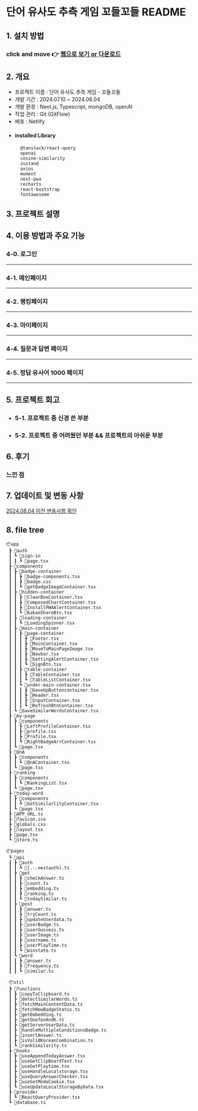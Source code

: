 # 단어 유사도 추측 게임 꼬들꼬들 README 

## 1. 설치 방법

### click and move 👉 [웹으로 보기 or 다운로드](https://kkodle-kkodle.netlify.app/)

## 2. 개요
- 프로젝트 이름 : 단어 유사도 추측 게임 - 꼬들꼬들
- 개발 기간 : 2024.07.10 ~ 2024.08.04
- 개발 환경 : Next.js, Typescript, mongoDB, openAI
- 작업 관리 : Git (GitFlow)
- 배포 : Netlify
- #### installed Library
        @tanstack/react-query
        openai
        cosine-similarity
        zustand
        axios
        moment
        next-pwa
        recharts
        react-bootstrap
        fontawesome

## 3. 프로젝트 설명

## 4. 이용 방법과 주요 기능

### 4-0. 로그인
- - - 
### 4-1. 메인페이지
- - -
### 4-2. 랭킹페이지
- - -
### 4-3. 마이페이지
- - -
### 4-4. 질문과 답변 페이지
- - - 
### 4-5. 정답 유사어 1000 페이지
- - - 
## 5. 프로젝트 회고

- ### 5-1. 프로젝트 중 신경 쓴 부분
- ### 5-2. 프로젝트 중 어려웠던 부분 && 프로젝트의 아쉬운 부분

## 6. 후기
### 느낀 점

## 7. 업데이트 및 변동 사항
[2024.08.04 이전 변동사항 확인](https://github.com/pvvng/kkomentle/blob/develop/README.md)
## 8. file tree

    📦app
     ┣ 📂auth
     ┃ ┗ 📂sign-in
     ┃ ┃ ┗ 📜page.tsx
     ┣ 📂components
     ┃ ┣ 📂badge-container
     ┃ ┃ ┣ 📜badge-components.tsx
     ┃ ┃ ┣ 📜badge.css
     ┃ ┃ ┗ 📜getBadgeImageContainer.tsx
     ┃ ┣ 📂hidden-container
     ┃ ┃ ┣ 📜ClearBoxContainer.tsx
     ┃ ┃ ┣ 📜ComposedChartContainer.tsx
     ┃ ┃ ┣ 📜InstallPWAAlertContainer.tsx
     ┃ ┃ ┗ 📜KakaoShareBtn.tsx
     ┃ ┣ 📂loading-container
     ┃ ┃ ┗ 📜LoadingSpinner.tsx
     ┃ ┣ 📂main-container
     ┃ ┃ ┣ 📂page-container
     ┃ ┃ ┃ ┣ 📜Footer.tsx
     ┃ ┃ ┃ ┣ 📜MainContainer.tsx
     ┃ ┃ ┃ ┣ 📜MoveToMainPageImage.tsx
     ┃ ┃ ┃ ┣ 📜Navbar.tsx
     ┃ ┃ ┃ ┣ 📜SettingAlertContainer.tsx
     ┃ ┃ ┃ ┗ 📜SignBtn.tsx
     ┃ ┃ ┣ 📂table-container
     ┃ ┃ ┃ ┣ 📜TableContainer.tsx
     ┃ ┃ ┃ ┗ 📜TableListContainer.tsx
     ┃ ┃ ┗ 📂under-main-container.tsx
     ┃ ┃ ┃ ┣ 📜GaveUpButtoncontainer.tsx
     ┃ ┃ ┃ ┣ 📜Header.tsx
     ┃ ┃ ┃ ┣ 📜InputContainer.tsx
     ┃ ┃ ┃ ┗ 📜RefreshBtnContainer.tsx
     ┃ ┗ 📜SaveSimilarWordsContainer.tsx
     ┣ 📂my-page
     ┃ ┣ 📂components
     ┃ ┃ ┣ 📜LeftProfileContainer.tsx
     ┃ ┃ ┣ 📜profile.css
     ┃ ┃ ┣ 📜Profile.tsx
     ┃ ┃ ┗ 📜RightBadgeArrContainer.tsx
     ┃ ┗ 📜page.tsx
     ┣ 📂QnA
     ┃ ┣ 📂components
     ┃ ┃ ┗ 📜QnAContainer.tsx
     ┃ ┗ 📜page.tsx
     ┣ 📂ranking
     ┃ ┣ 📂components
     ┃ ┃ ┗ 📜RankingList.tsx
     ┃ ┗ 📜page.tsx
     ┣ 📂today-word
     ┃ ┣ 📂components
     ┃ ┃ ┗ 📜GetSimilarlityContainer.tsx
     ┃ ┗ 📜page.tsx
     ┣ 📜APP_URL.ts
     ┣ 📜favicon.ico
     ┣ 📜globals.css
     ┣ 📜layout.tsx
     ┣ 📜page.tsx
     ┗ 📜store.ts

    📦pages
     ┗ 📂api
     ┃ ┣ 📂auth
     ┃ ┃ ┗ 📜[...nextauth].ts
     ┃ ┣ 📂get
     ┃ ┃ ┣ 📜checkAnswer.ts
     ┃ ┃ ┣ 📜count.ts
     ┃ ┃ ┣ 📜embedding.ts
     ┃ ┃ ┣ 📜ranking.ts
     ┃ ┃ ┗ 📜todaySimilar.ts
     ┃ ┣ 📂post
     ┃ ┃ ┣ 📜answer.ts
     ┃ ┃ ┣ 📜tryCount.ts
     ┃ ┃ ┣ 📜updateUserdata.ts
     ┃ ┃ ┣ 📜userBadge.ts
     ┃ ┃ ┣ 📜userGussess.ts
     ┃ ┃ ┣ 📜userImage.ts
     ┃ ┃ ┣ 📜username.ts
     ┃ ┃ ┣ 📜userPlayTime.ts
     ┃ ┃ ┗ 📜winstate.ts
     ┃ ┗ 📂word
     ┃ ┃ ┣ 📜answer.ts
     ┃ ┃ ┣ 📜frequency.ts
     ┃ ┃ ┗ 📜similar.ts

     📦util
     ┣ 📂functions
     ┃ ┣ 📜copyToClipboard.ts
     ┃ ┣ 📜detectSimilarWords.ts
     ┃ ┣ 📜fetchMainContentData.ts
     ┃ ┣ 📜fetchNewBadgeStatus.ts
     ┃ ┣ 📜getEmbedding.ts
     ┃ ┣ 📜getOneTenAndK.ts
     ┃ ┣ 📜getServerUserData.ts
     ┃ ┣ 📜handleMultipleConditionsBadge.ts
     ┃ ┣ 📜insertAnswer.ts
     ┃ ┣ 📜isValidKoreanCombination.ts
     ┃ ┗ 📜rankSimilarity.ts
     ┣ 📂hooks
     ┃ ┣ 📜useAppendTodayAnswer.tsx
     ┃ ┣ 📜useGetClipBoardText.tsx
     ┃ ┣ 📜useGetPlaytime.tsx
     ┃ ┣ 📜useHandleLocalstorage.tsx
     ┃ ┣ 📜useQueryAnswerChecker.tsx
     ┃ ┣ 📜useSetModeCookie.tsx
     ┃ ┗ 📜useUpdateLocalStorageByData.tsx
     ┣ 📂provider
     ┃ ┗ 📜ReactQueryProvider.tsx
     ┗ 📜database.ts
